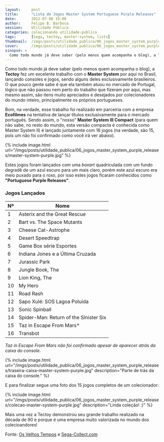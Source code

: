 ```yaml
---
layout:     post
title:      "Lista de Jogos Master System Portuguese Purple Releases"
date:       2012-07-08 19:00
author:     Felipe B. Barbosa
session:    Utilidade Pública
categories: colecionando utilidade-publica
tags:       [sega, tectoy, master-system, lists]
thumbnail:  /imgs/posts/utilidade_publica/06_jogos_master_system_purple_releases/post_thumbnail.jpg
cover:      /imgs/posts/utilidade_publica/06_jogos_master_system_purple_releases/post_header.jpg
sinopse: >
  Como todo mundo já deve saber (pelo menos quem acompanha o blog), a Tectoy fez um excelente trabalho com o Master System por aqui no Brasil, lançando consoles e jogos, sendo alguns deles exclusivamente brasileiros. O que pouco gente sabe é que ela também atuou no mercado de Portugal, lógico que não passou nem perto do trabalho que fizeram por aqui, mas mesmo assim, são itens muito apreciados e desejados por colecionadores do mundo inteiro, principalmente os próprios portugueses.
---
```

Como todo mundo já deve saber (pelo menos quem acompanha o blog), a **Tectoy** fez um excelente trabalho com o **Master System** por aqui no Brasil, lançando consoles e jogos, sendo alguns deles exclusivamente brasileiros. O que pouco gente sabe é que ela também atuou no mercado de Portugal, lógico que não passou nem perto do trabalho que fizeram por aqui, mas mesmo assim, são itens muito apreciados e desejados por colecionadores do mundo inteiro, principalmente os próprios portugueses.

Bom, na verdade, esse trabalho foi realizado em parceiria com a empresa **Ecofilmes** na tentativa de lançar títulos exclusivamente para o mercado português. Sendo assim, o "nosso" **Master System III Compact** (para quem não sabe, no resto do mundo, esta versão compacta é conhecida como Master System II) é lançado juntamente com 16 jogos (na verdade, são 15, pois um não foi confirmado como você irá ver abaixo).

{% include image.html
  url="/imgs/posts/utilidade_publica/06_jogos_master_system_purple_releases/master-system-purple.jpg" %}

Estes jogos foram lançados com uma *boxart* quadriculada com um fundo degradê de um azul escuro para um mais claro, porém este azul escuro era meio puxado para o roxo, por isso estes jogos ficaram conhecidos como **"Portuguese Purple Releases"**.

### Jogos Lançados

| Nº  | Nome                                            |
| --- | ----------------------------------------------- |
| 1   | Asterix and the Great Rescue                    |
| 2   | Bart vs. The Space Mutants                      |
| 3   | Cheese Cat-Astrophe                             |
| 4   | Desert Speedtrap                                |
| 5   | Game Box série Esportes                         |
| 6   | Indiana Jones e a Última Cruzada                |
| 7   | Jurassic Park                                   |
| 8   | Jungle Book, The                                |
| 9   | Lion King, The                                  |
| 10  | My Hero                                         |
| 11  | Road Rash                                       |
| 12  | Sapo Xulé: SOS Lagoa Poluída                    |
| 13  | Sonic Spinball                                  |
| 14  | Spider-Man: Return of the Sinister Six          |
| 15  | Taz in Escape From Mars*                        |
| 16  | Transbot                                        |

*Taz in Escape From Mars não foi confirmado apesar de aparecer atrás da caixa do console.*

{% include image.html
  url="/imgs/posts/utilidade_publica/06_jogos_master_system_purple_releases/traseira-caixa-master-system-purple.jpg"
  description="Parte de trás da caixa do console." %}

E para finalizar segue uma foto dos 15 jogos completos de um colecionador:

{% include image.html
  url="/imgs/posts/utilidade_publica/06_jogos_master_system_purple_releases/colecao-master-system-purple.jpg"
  description="Linda coleção! :)" %}

Mais uma vez a Tectoy demonstrou seu grande trabalho realizado na década de 90 e porque é uma empresa muito valorizada no mundo dos colecioandores!

Fonte: [Os Velhos Tempos](http://osvelhostempos.blogspot.com.br/2011/10/normal-0-false-false-false-en-us-x-none.html) e [Sega-Collect.com](http://segacollect.blogspot.com.br/2008/09/portuguese-purple-releases.html)
